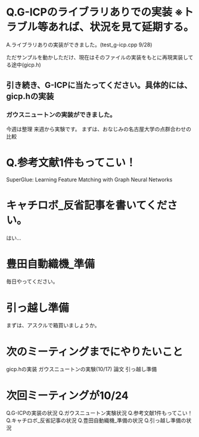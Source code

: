 # Q.G-ICPのライブラリありでの実装 ※トラブル等あれば、状況を見て延期する。
A.ライブラリありの実装ができました。(test_g-icp.cpp  9/28)

ただサンプルを動かしただけ、現在はそのファイルの実装をもとに再現実装してる途中(gicp.h)

## 引き続き、G-ICPに当たってください。具体的には、gicp.hの実装

### ガウスニュートンの実装ができました。
今週は整理
来週から実験です。
まずは、おなじみの名古屋大学の点群合わせの比較

# Q.参考文献1件もってこい！
SuperGlue: Learning Feature Matching with Graph Neural Networks

# キャチロボ_反省記事を書いてください。
はい...

# 豊田自動織機_準備
毎日やってください。

# 引っ越し準備
まずは、アスクルで箱買いましょうか。

# 次のミーティングまでにやりたいこと
gicp.hの実装
ガウスニュートンの実験(10/17)
論文
引っ越し準備




# 次回ミーティングが10/24
Q.G-ICPの実装の状況
Q.ガウスニュートン実験状況
Q.参考文献1件もってこい！
Q.キャチロボ_反省記事の状況
Q.豊田自動織機_準備の状況
Q.引っ越し準備の状況





